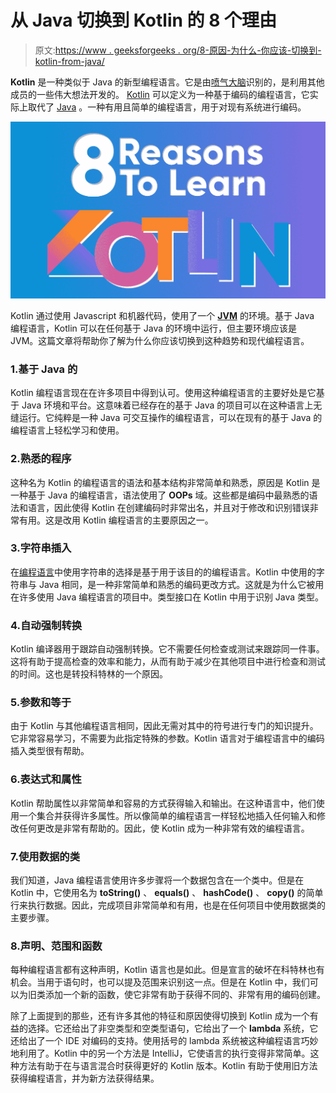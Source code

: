# 从 Java 切换到 Kotlin 的 8 个理由

> 原文:[https://www . geeksforgeeks . org/8-原因-为什么-你应该-切换到-kotlin-from-java/](https://www.geeksforgeeks.org/8-reasons-why-you-should-switch-to-kotlin-from-java/)

**Kotlin** 是一种类似于 Java 的新型编程语言。它是由[喷气大脑](https://www.jetbrains.com/opensource/kotlin/)识别的，是利用其他成员的一些伟大想法开发的。 [Kotlin](https://www.geeksforgeeks.org/kotlin-programming-language/) 可以定义为一种基于编码的编程语言，它实际上取代了 [Java](https://www.geeksforgeeks.org/Java/) 。一种有用且简单的编程语言，用于对现有系统进行编码。

![8-Reasons-Why-You-Should-Switch-To-Kotlin-From-Java](img/1b8d2907cfe4bbd1de649ceb3c632171.png)

Kotlin 通过使用 Javascript 和机器代码，使用了一个 **[JVM](https://www.geeksforgeeks.org/jvm-works-jvm-architecture/)** 的环境。基于 Java 编程语言，Kotlin 可以在任何基于 Java 的环境中运行，但主要环境应该是 JVM。这篇文章将帮助你了解为什么你应该切换到这种趋势和现代编程语言。

### 1.基于 Java 的

Kotlin 编程语言现在在许多项目中得到认可。使用这种编程语言的主要好处是它基于 Java 环境和平台。这意味着已经存在的基于 Java 的项目可以在这种语言上无缝运行。它纯粹是一种 Java 可交互操作的编程语言，可以在现有的基于 Java 的编程语言上轻松学习和使用。

### 2.熟悉的程序

这种名为 Kotlin 的编程语言的语法和基本结构非常简单和熟悉，原因是 Kotlin 是一种基于 Java 的编程语言，语法使用了 **OOPs** 域。这些都是编码中最熟悉的语法和语言，因此使得 Kotlin 在创建编码时非常出名，并且对于修改和识别错误非常有用。这是改用 Kotlin 编程语言的主要原因之一。

### 3.字符串插入

在[编程语言](https://www.geeksforgeeks.org/introduction-to-programming-languages/)中使用字符串的选择是基于用于该目的的编程语言。Kotlin 中使用的字符串与 Java 相同，是一种非常简单和熟悉的编码更改方式。这就是为什么它被用在许多使用 Java 编程语言的项目中。类型接口在 Kotlin 中用于识别 Java 类型。

### 4.自动强制转换

Kotlin 编译器用于跟踪自动强制转换。它不需要任何检查或测试来跟踪同一件事。这将有助于提高检查的效率和能力，从而有助于减少在其他项目中进行检查和测试的时间。这也是转投科特林的一个原因。

### 5.参数和等于

由于 Kotlin 与其他编程语言相同，因此无需对其中的符号进行专门的知识提升。它非常容易学习，不需要为此指定特殊的参数。Kotlin 语言对于编程语言中的编码插入类型很有帮助。

### 6.表达式和属性

Kotlin 帮助属性以非常简单和容易的方式获得输入和输出。在这种语言中，他们使用一个集合并获得许多属性。所以像简单的编程语言一样轻松地插入任何输入和修改任何更改是非常有帮助的。因此，使 Kotlin 成为一种非常有效的编程语言。

### 7.使用数据的类

我们知道，Java 编程语言使用许多步骤将一个数据包含在一个类中。但是在 Kotlin 中，它使用名为 **toString()** 、 **equals()** 、 **hashCode()** 、 **copy()** 的简单行来执行数据。因此，完成项目非常简单和有用，也是在任何项目中使用数据类的主要步骤。

### 8.声明、范围和函数

每种编程语言都有这种声明，Kotlin 语言也是如此。但是宣言的破坏在科特林也有机会。当用于语句时，也可以提及范围来识别这一点。但是在 Kotlin 中，我们可以为旧类添加一个新的函数，使它非常有助于获得不同的、非常有用的编码创建。

除了上面提到的那些，还有许多其他的特征和原因使得切换到 Kotlin 成为一个有益的选择。它还给出了非空类型和空类型语句，它给出了一个 **lambda** 系统，它还给出了一个 IDE 对编码的支持。使用括号的 lambda 系统被这种编程语言巧妙地利用了。Kotlin 中的另一个方法是 IntelliJ，它使语言的执行变得非常简单。这种方法有助于在与语言混合时获得更好的 Kotlin 版本。Kotlin 有助于使用旧方法获得编程语言，并为新方法获得结果。